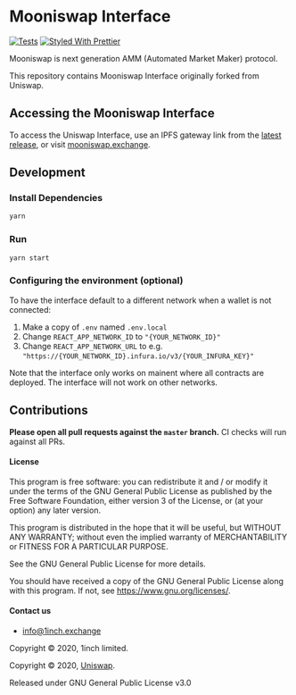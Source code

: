 # Mooniswap Interface 

[![Tests](https://github.com/CryptoManiacsZone/mooniswap-interface/workflows/Tests/badge.svg)](https://github.com/CryptoManiacsZone/mooniswap-interface/actions?query=workflow%3ATests)
[![Styled With Prettier](https://img.shields.io/badge/code_style-prettier-ff69b4.svg)](https://prettier.io/)

Mooniswap is next generation AMM (Automated Market Maker) protocol.

This repository contains Mooniswap Interface originally forked from Uniswap.

## Accessing the Mooniswap Interface
To access the Uniswap Interface, use an IPFS gateway link from the
[latest release](https://github.com/CryptoManiacsZone/mooniswap-interface/releases/latest), 
or visit [mooniswap.exchange](https://mooniswap.exchange/).


## Development

### Install Dependencies

```bash
yarn
```

### Run

```bash
yarn start
```

### Configuring the environment (optional)

To have the interface default to a different network when a wallet is not connected:

1. Make a copy of `.env` named `.env.local`
2. Change `REACT_APP_NETWORK_ID` to `"{YOUR_NETWORK_ID}"`
3. Change `REACT_APP_NETWORK_URL` to e.g. `"https://{YOUR_NETWORK_ID}.infura.io/v3/{YOUR_INFURA_KEY}"` 

Note that the interface only works on mainent where all contracts are deployed.
The interface will not work on other networks.

## Contributions

**Please open all pull requests against the `master` branch.** 
CI checks will run against all PRs.

#### License

This program is free software: you can redistribute it and / or modify it under the terms of the GNU General Public License as published by the Free Software Foundation, either version 3 of the License, or (at your option) any later version.

This program is distributed in the hope that it will be useful, but WITHOUT ANY WARRANTY; without even the implied warranty of MERCHANTABILITY or FITNESS FOR A PARTICULAR PURPOSE. 

See the GNU General Public License for more details.

You should have received a copy of the GNU General Public License along with this program. If not, see <https://www.gnu.org/licenses/>.

#### Contact us
- info@1inch.exchange

Copyright © 2020, 1inch limited.

Copyright © 2020, [Uniswap](https://uniswap.org/).

Released under GNU General Public License v3.0




